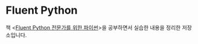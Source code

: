 # Fluent Python
책 <[Fluent Python 전문가를 위한 파이썬](https://www.amazon.com/Fluent-Python-Concise-Effective-Programming/dp/1491946008)>을 공부하면서 실습한 내용을 정리한 저장소입니다.